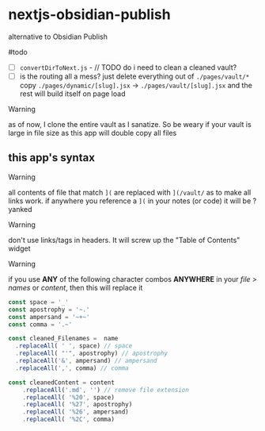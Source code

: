 # nextjs-obsidian-publish
alternative to Obsidian Publish

#todo 
- [ ] `convertDirToNext.js` - // TODO do i need to clean a cleaned vault?
- [ ] is the routing all a mess? just delete everything out of `./pages/vault/*` copy `./pages/dynamic/[slug].jsx` -> `./pages/vault/[slug].jsx` and the rest will build itself on page load

> [!warning]
> as of now, I clone the entire vault as I sanatize. So be weary if your vault is large in file size as this app will double copy all files 


## this app's syntax 

> [!warning]
> all contents of file that match `](` are replaced with `](/vault/` as to make all links work. if anywhere you reference a `](` in your notes (or code) it will be ?yanked 

> [!warning]
> don't use links/tags in headers. It will screw up the "Table of Contents" widget

> [!warning]
> if you use **ANY** of the following character combos **ANYWHERE** in your *file > names* or *content*, then this will replace it

```js
const space = '_' 
const apostrophy = '~.' 
const ampersand = '~+~'
const comma = '.~'

const cleaned_Filenames =  name
  .replaceAll( ' ', space) // space
  .replaceAll( "'", apostrophy) // apostrophy
  .replaceAll('&', ampersand) // ampersand
  .replaceAll(',', comma) // comma

const cleanedContent = content
    .replaceAll('.md', '') // remove file extension
    .replaceAll( '%20', space) 
    .replaceAll( '%27', apostrophy) 
    .replaceAll( '%26', ampersand) 
    .replaceAll( '%2C', comma) 
```
